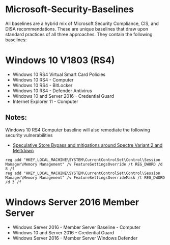 # Microsoft-Security-Baselines

All baselines are a hybrid mix of Microsoft Security Compliance, CIS, and DISA recommendations. These are unique baselines that draw upon standard practices of all three approaches. They contain the following baselines:

Windows 10 V1803 (RS4)
=================
- Windows 10 RS4 Virtual Smart Card Policies
- Windows 10 RS4 - Computer
- Windows 10 RS4 - BitLocker
- Windows 10 RS4 - Defender Antivirus
- Windows 10 and Server 2016 - Credential Guard
- Internet Explorer 11 - Computer

## Notes:

Windows 10 RS4 Computer baseline will also remediate the following security vulnerabilities

- [Speculative Store Bypass and mitigations around Spectre Variant 2 and Meltdown](https://support.microsoft.com/en-us/help/4073119/protect-against-speculative-execution-side-channel-vulnerabilities-in)

```
reg add "HKEY_LOCAL_MACHINE\SYSTEM\CurrentControlSet\Control\Session Manager\Memory Management" /v FeatureSettingsOverride /t REG_DWORD /d 8 /f
reg add "HKEY_LOCAL_MACHINE\SYSTEM\CurrentControlSet\Control\Session Manager\Memory Management" /v FeatureSettingsOverrideMask /t REG_DWORD /d 3 /f
```


Windows Server 2016 Member Server
=================
- Windows Server 2016 - Member Server Baseline - Computer
- Windows 10 and Server 2016 - Credential Guard
- Windows Server 2016 - Member Server Windows Defender
